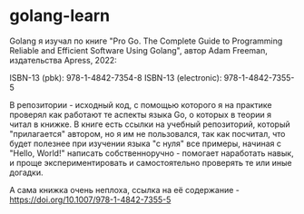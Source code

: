 # golang-learn

Golang я изучал по книге "Pro Go. The Complete Guide to Programming Reliable and Efficient Software Using Golang", автор Adam Freeman, издательства Apress, 2022: 

ISBN-13 (pbk): 978-1-4842-7354-8 
ISBN-13 (electronic): 978-1-4842-7355-5

В репозитории - исходный код, с помощью которого я на практике проверял как работают те аспекты языка Go, о которых в теории я читал в книжке. В книге есть ссылки на учебный репозиторий, который "прилагается" автором, но я им не пользовался, так как посчитал, что будет полезнее при изучении языка "с нуля" все примеры, начиная с "Hello, World!" написать собственноручно - помогает наработать навык, и проще экспериментировать и самостоятельно проверять те или иные догадки.

А сама книжка очень неплоха, ссылка на её содержание - https://doi.org/10.1007/978-1-4842-7355-5 
